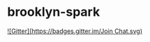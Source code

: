# brooklyn-spark
[![Gitter](https://badges.gitter.im/Join Chat.svg)](https://gitter.im/brooklyncentral/brooklyn-spark?utm_source=badge&utm_medium=badge&utm_campaign=pr-badge&utm_content=badge)